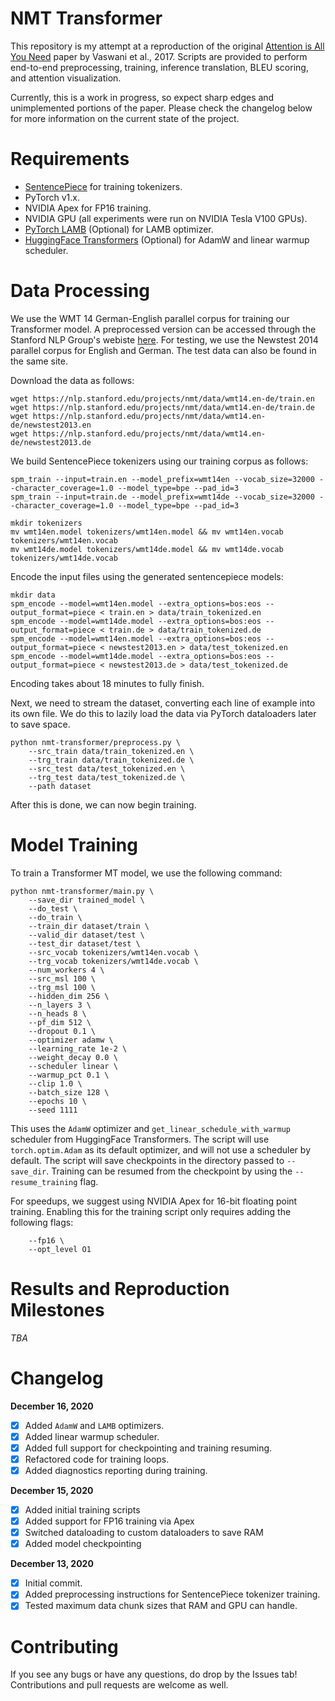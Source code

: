 # NMT Transformer
This repository is my attempt at a reproduction of the original [Attention is All You Need](https://arxiv.org/abs/1706.03762) paper by Vaswani et al., 2017. Scripts are provided to perform end-to-end preprocessing, training, inference translation, BLEU scoring, and attention visualization.

Currently, this is a work in progress, so expect sharp edges and unimplemented portions of the paper. Please check the changelog below for more information on the current state of the project.

# Requirements
* [SentencePiece](https://github.com/google/sentencepiece) for training tokenizers.
* PyTorch v1.x.
* NVIDIA Apex for FP16 training.
* NVIDIA GPU (all experiments were run on NVIDIA Tesla V100 GPUs).
* [PyTorch LAMB](https://github.com/cybertronai/pytorch-lamb) (Optional) for LAMB optimizer.
* [HuggingFace Transformers](https://huggingface.co/transformers/index.html) (Optional) for AdamW and linear warmup scheduler.

# Data Processing

We use the WMT 14 German-English parallel corpus for training our Transformer model. A preprocessed version can be accessed through the Stanford NLP Group's webiste [here](https://nlp.stanford.edu/projects/nmt/). For testing, we use the Newstest 2014 parallel corpus for English and German. The test data can also be found in the same site.

Download the data as follows:
```
wget https://nlp.stanford.edu/projects/nmt/data/wmt14.en-de/train.en
wget https://nlp.stanford.edu/projects/nmt/data/wmt14.en-de/train.de
wget https://nlp.stanford.edu/projects/nmt/data/wmt14.en-de/newstest2013.en
wget https://nlp.stanford.edu/projects/nmt/data/wmt14.en-de/newstest2013.de
```

We build SentencePiece tokenizers using our training corpus as follows:

```
spm_train --input=train.en --model_prefix=wmt14en --vocab_size=32000 --character_coverage=1.0 --model_type=bpe --pad_id=3
spm_train --input=train.de --model_prefix=wmt14de --vocab_size=32000 --character_coverage=1.0 --model_type=bpe --pad_id=3

mkdir tokenizers
mv wmt14en.model tokenizers/wmt14en.model && mv wmt14en.vocab tokenizers/wmt14en.vocab
mv wmt14de.model tokenizers/wmt14de.model && mv wmt14de.vocab tokenizers/wmt14de.vocab
```

Encode the input files using the generated sentencepiece models:

```
mkdir data
spm_encode --model=wmt14en.model --extra_options=bos:eos --output_format=piece < train.en > data/train_tokenized.en
spm_encode --model=wmt14de.model --extra_options=bos:eos --output_format=piece < train.de > data/train_tokenized.de
spm_encode --model=wmt14en.model --extra_options=bos:eos --output_format=piece < newstest2013.en > data/test_tokenized.en
spm_encode --model=wmt14de.model --extra_options=bos:eos --output_format=piece < newstest2013.de > data/test_tokenized.de
```

Encoding takes about 18 minutes to fully finish.

Next, we need to stream the dataset, converting each line of example into its own file. We do this to lazily load the data via PyTorch dataloaders later to save space.

```
python nmt-transformer/preprocess.py \
    --src_train data/train_tokenized.en \
    --trg_train data/train_tokenized.de \
    --src_test data/test_tokenized.en \
    --trg_test data/test_tokenized.de \
    --path dataset
```

After this is done, we can now begin training.

# Model Training

To train a Transformer MT model, we use the following command:

```
python nmt-transformer/main.py \
    --save_dir trained_model \
    --do_test \
    --do_train \
    --train_dir dataset/train \
    --valid_dir dataset/test \
    --test_dir dataset/test \
    --src_vocab tokenizers/wmt14en.vocab \
    --trg_vocab tokenizers/wmt14de.vocab \
    --num_workers 4 \
    --src_msl 100 \
    --trg_msl 100 \
    --hidden_dim 256 \
    --n_layers 3 \
    --n_heads 8 \
    --pf_dim 512 \
    --dropout 0.1 \
    --optimizer adamw \
    --learning_rate 1e-2 \
    --weight_decay 0.0 \
    --scheduler linear \
    --warmup_pct 0.1 \
    --clip 1.0 \
    --batch_size 128 \
    --epochs 10 \
    --seed 1111
```
This uses the `AdamW` optimizer and `get_linear_schedule_with_warmup` scheduler from HuggingFace Transformers. The script will use `torch.optim.Adam` as its default optimizer, and will not use a scheduler by default. The script will save checkpoints in the directory passed to `--save_dir`. Training can be resumed from the checkpoint by using the `--resume_training` flag.

For speedups, we suggest using NVIDIA Apex for 16-bit floating point training. Enabling this for the training script only requires adding the following flags:

```
    --fp16 \
    --opt_level O1
```

# Results and Reproduction Milestones
*TBA*

# Changelog
**December 16, 2020**
- [x] Added `AdamW` and `LAMB` optimizers.
- [x] Added linear warmup scheduler.
- [x] Added full support for checkpointing and training resuming.
- [x] Refactored code for training loops.
- [x] Added diagnostics reporting during training.

**December 15, 2020**
- [x] Added initial training scripts
- [x] Added support for FP16 training via Apex
- [x] Switched dataloading to custom dataloaders to save RAM
- [x] Added model checkpointing

**December 13, 2020**
- [x] Initial commit.
- [x] Added preprocessing instructions for SentencePiece tokenizer training.
- [x] Tested maximum data chunk sizes that RAM and GPU can handle.

# Contributing
If you see any bugs or have any questions, do drop by the Issues tab! Contributions and pull requests are welcome as well.
